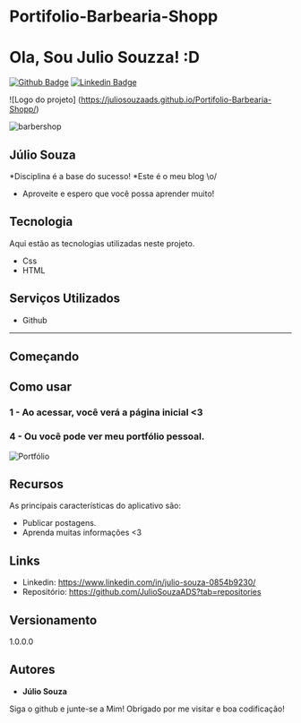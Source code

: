 # Portifolio-Barbearia-Shopp

# Ola, Sou Julio Souzza! :D

[![Github Badge](https://img.shields.io/badge/-Github-000?style=flat-square&logo=Github&logoColor=white&link=https://https://github.com/JulioSouzaADSs)](https://https://github.com/JulioSouzaADS)
[![Linkedin Badge](https://img.shields.io/badge/-LinkedIn-blue?style=flat-square&logo=Linkedin&logoColor=white&link=https://www.linkedin.com/in/julio-souza-0854b9230//)](https://www.linkedin.com/in/julio-souza-0854b9230/)

![Logo do projeto]
(https://juliosouzaads.github.io/Portifolio-Barbearia-Shopp/)

![barbershop](https://user-images.githubusercontent.com/98895165/212253669-2b6fd90a-a5d7-4bff-9de0-f8948a03954b.png)


## Júlio Souza
*Disciplina é a base do sucesso!
*Este é o meu blog \o/
* Aproveite e espero que você possa aprender muito!


## Tecnologia

Aqui estão as tecnologias utilizadas neste projeto.

* Css
* HTML

## Serviços Utilizados

* Github
* ***

## Começando

## Como usar

### 1 - Ao acessar, você verá a página inicial <3

### 4 - Ou você pode ver meu portfólio pessoal.

![Portfólio](https://github.com/JulioSouzaADS?tab=repositories)

## Recursos

As principais características do aplicativo são:
 - Publicar postagens.
 - Aprenda muitas informações <3

## Links
  - Linkedin: https://www.linkedin.com/in/julio-souza-0854b9230/
  - Repositório: https://github.com/JulioSouzaADS?tab=repositories
   

  ## Versionamento

  1.0.0.0


  ## Autores

  * **Júlio Souza**

  Siga o github e junte-se a Mim!
  Obrigado por me visitar e boa codificação!

